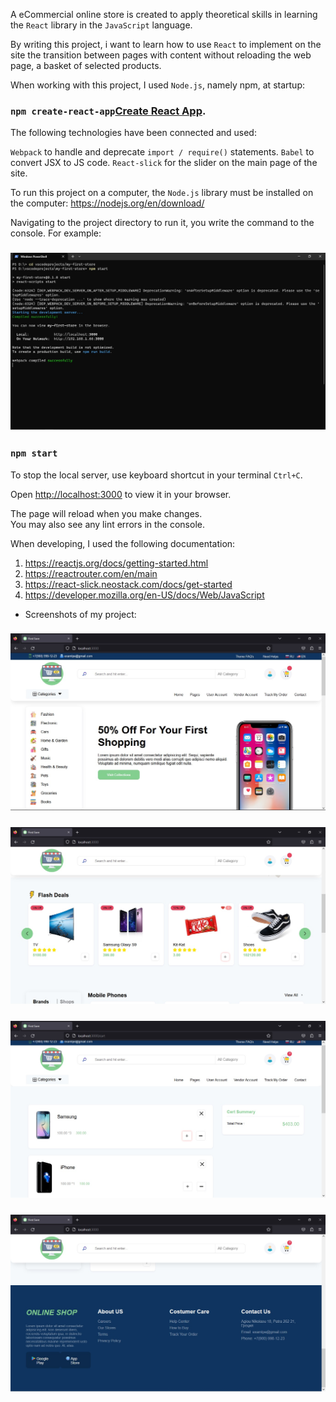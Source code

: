 A eCommercial online store is created to apply theoretical skills
in learning the `React` library in the `JavaScript` language.

By writing this project, i want to learn how to use `React` to implement on the site the transition between pages with content without reloading the web page, a basket of selected products.

When working with this project, I used `Node.js`, namely npm, at startup:

### `npm create-react-app`[Create React App](https://github.com/facebook/create-react-app).

The following technologies have been connected and used:

`Webpack` to handle and deprecate `import / require()` statements.
`Babel` to convert JSX to JS code.
`React-slick` for the slider on the main page of the site.

To run this project on a computer, the `Node.js` library must be installed on the computer: https://nodejs.org/en/download/

Navigating to the project directory to run it, you write the command to the console. For example:

### ![Screenshot](https://github.com/Grumz18/myscreens/blob/main/scrin5.jpg)

### `npm start`

To stop the local server, use keyboard shortcut in your terminal `Ctrl+C`.

Open [http://localhost:3000](http://localhost:3000) to view it in your browser.

The page will reload when you make changes.\
You may also see any lint errors in the console.

When developing, I used the following documentation:
1. https://reactjs.org/docs/getting-started.html
2. https://reactrouter.com/en/main
3. https://react-slick.neostack.com/docs/get-started
4. https://developer.mozilla.org/en-US/docs/Web/JavaScript

- Screenshots of my project:
### ![Screenshot](https://github.com/Grumz18/myscreens/blob/main/scrin1.jpg)
### ![Screenshot](https://github.com/Grumz18/myscreens/blob/main/scrin2.jpg)
### ![Screenshot](https://github.com/Grumz18/myscreens/blob/main/scrin3.jpg)
### ![Screenshot](https://github.com/Grumz18/myscreens/blob/main/scrin4.jpg)
